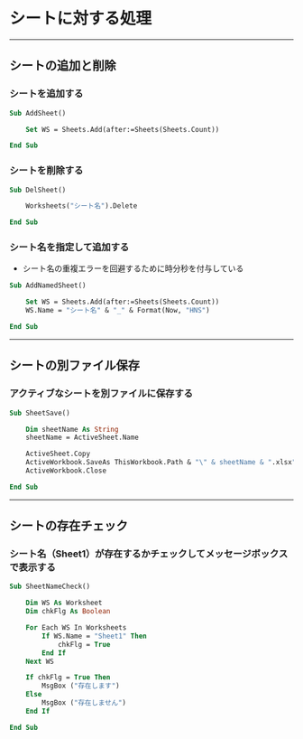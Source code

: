 # シートに対する処理

---

## シートの追加と削除

### シートを追加する

```vb
Sub AddSheet()

    Set WS = Sheets.Add(after:=Sheets(Sheets.Count))

End Sub
```

### シートを削除する

```vb
Sub DelSheet()

    Worksheets("シート名").Delete

End Sub
```

### シート名を指定して追加する

* シート名の重複エラーを回避するために時分秒を付与している

```vb
Sub AddNamedSheet()

    Set WS = Sheets.Add(after:=Sheets(Sheets.Count))
    WS.Name = "シート名" & "_" & Format(Now, "HNS")

End Sub
```

---

## シートの別ファイル保存

### アクティブなシートを別ファイルに保存する

```vb
Sub SheetSave()

    Dim sheetName As String
    sheetName = ActiveSheet.Name

    ActiveSheet.Copy
    ActiveWorkbook.SaveAs ThisWorkbook.Path & "\" & sheetName & ".xlsx"
    ActiveWorkbook.Close

End Sub
```

---

## シートの存在チェック

### シート名（Sheet1）が存在するかチェックしてメッセージボックスで表示する

```vb
Sub SheetNameCheck()

    Dim WS As Worksheet
    Dim chkFlg As Boolean

    For Each WS In Worksheets
        If WS.Name = "Sheet1" Then
            chkFlg = True
        End If
    Next WS

    If chkFlg = True Then
        MsgBox ("存在します")
    Else
        MsgBox ("存在しません")
    End If

End Sub
```
